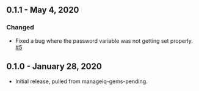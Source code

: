 ## 0.1.1 - May 4, 2020
### Changed
- Fixed a bug where the password variable was not getting set properly. [#5](https://github.com/ManageIQ/manageiq-ssh-util/pull/5)

## 0.1.0 - January 28, 2020
- Initial release, pulled from manageiq-gems-pending.
